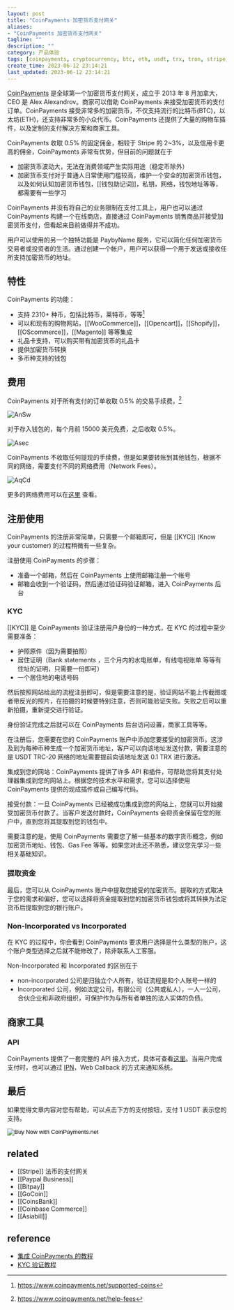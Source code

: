```yaml
---
layout: post
title: "CoinPayments 加密货币支付网关"
aliases:
- "CoinPayments 加密货币支付网关"
tagline: ""
description: ""
category: 产品体验
tags: [coinpayments, cryptocurrency, btc, eth, usdt, trx, tron, stripe, payment,]
create_time: 2023-06-12 23:14:21
last_updated: 2023-06-12 23:14:21
---
```


[CoinPayments](https://www.coinpayments.net/index.php?ref=6f4b907fceadc8c33efdc2d654eca4c4) 是全球第一个加密货币支付网关，成立于 2013 年 8 月加拿大，CEO 是 Alex Alexandrov。商家可以借助 CoinPayments 来接受加密货币的支付订单。CoinPayments 接受非常多的加密货币，不仅支持流行的比特币(BTC)，以太坊(ETH)，还支持非常多的小众代币。CoinPayments 还提供了大量的购物车插件，以及定制的支付解决方案和商家工具。

CoinPayments 收取 0.5% 的固定佣金，相较于 Stripe 的 2~3%，以及信用卡更高的佣金，CoinPayments 非常有优势，但目前的问题就在于

- 加密货币波动大，无法在消费领域产生实际用途（稳定币除外）
- 加密货币支付对于普通人日常使用门槛较高，维护一个安全的加密货币钱包，以及如何认知加密货币钱包，[[钱包助记词]]，私钥，网络，钱包地址等等，都需要有一些学习

CoinPayments 并没有将自己的业务限制在支付工具上，用户也可以通过 CoinPayments 构建一个在线商店，直接通过 CoinPayments 销售商品并接受加密货币支付，但看起来目前做得并不成功。

用户可以使用的另一个独特功能是 PaybyName 服务，它可以简化任何加密货币交易者或投资者的生活。通过创建一个帐户，用户可以获得一个用于发送或接收任所支持加密货币的地址。

## 特性

CoinPayments 的功能：

- 支持 2310+ 种币，包括比特币，莱特币，等等[^coin]
- 可以和现有的购物网站，[[WooCommerce]]，[[Opencart]]，[[Shopify]]，[[OScommerce]]，[[Magento]] 等等集成
- 礼品卡支持，可以购买带有加密货币的礼品卡
- 提供加密货币转换
- 多币种支持的钱包

[^coin]: <https://www.coinpayments.net/supported-coins>

## 费用

CoinPayments 对于所有支付的订单收取 0.5% 的交易手续费。[^1]

[^1]: <https://www.coinpayments.net/help-fees>

![AnSw](https://photo.einverne.info/images/2023/06/12/AnSw.png)

对于存入钱包的，每个月前 15000 美元免费，之后收取 0.5%。

![Asec](https://photo.einverne.info/images/2023/06/12/Asec.png)

CoinPayments 不收取任何提现的手续费，但是如果要转账到其他钱包，根据不同的网络，需要支付不同的网络费用（Network Fees）。

![AqCd](https://photo.einverne.info/images/2023/06/12/AqCd.png)

更多的网络费用可以在[这里](https://www.coinpayments.net/help-fees) 查看。

## 注册使用

CoinPayments 的注册非常简单，只需要一个邮箱即可，但是 [[KYC]] (Know your customer) 的过程稍微有一些复杂。

注册使用 CoinPayments 的步骤：

- 准备一个邮箱，然后在 CoinPayments 上使用邮箱注册一个帐号
- 邮箱会收到一个验证码，然后通过验证码验证邮箱，进入 CoinPayments 后台

### KYC

[[KYC]] 是 CoinPayments 验证注册用户身份的一种方式，在 KYC 的过程中至少需要准备：

- 护照原件（因为需要拍照）
- 居住证明（Bank statements ，三个月内的水电账单，有线电视账单 等等有住址的证明，只需要一份即可）
- 一个居住地的电话号码

然后按照网站给出的流程注册即可，但是需要注意的是，验证网站不能上传截图或者带反光的照片，在拍摄的时候要特别注意，否则可能验证失败。失败之后可以重新拍摄，重新提交进行验证。

身份验证完成之后就可以在 CoinPayments 后台访问设置，商家工具等等。

在注册后，您需要在您的 CoinPayments 账户中添加您要接受的加密货币。这涉及到为每种币种生成一个加密货币地址，客户可以向该地址发送付款，需要注意的是 USDT TRC-20 网络的地址需要提前向该地址发送 0.1 TRX 进行激活。

集成到您的网站：CoinPayments 提供了许多 API 和插件，可帮助您将其支付处理器集成到您的网站上。根据您的技术水平和需求，您可以选择使用 CoinPayments 提供的现成插件或自己编写代码。

接受付款：一旦 CoinPayments 已经被成功集成到您的网站上，您就可以开始接受加密货币付款了。当客户发送付款时，CoinPayments 会将资金保留在您的账户中，直到您将其提取到您的钱包中。

需要注意的是，使用 CoinPayments 需要您了解一些基本的数字货币概念，例如加密货币地址、钱包、Gas Fee 等等。如果您对此还不熟悉，建议您先学习一些相关基础知识。

### 提取资金

最后，您可以从 CoinPayments 账户中提取您接受的加密货币。提取的方式取决于您的需求和偏好，您可以选择将资金提取到您的加密货币钱包或将其转换为法定货币后提取到您的银行账户。

### Non-Incorporated vs Incorporated

在 KYC 的过程中，你会看到 CoinPayments 要求用户选择是什么类型的账户，这个账户类型选择之后就不能修改了，除非联系人工客服。

Non-Incorporated 和 Incorporated 的区别在于

- non-incorporated 公司是归独立个人所有，验证流程是和个人账号一样的
- Incorporated 公司，例如法定公司，有限公司（公共或私人），一人一公司，合伙企业和非政府组织，可保护作为与所有者单独的法人实体的负债。

## 商家工具

### API

CoinPayments 提供了一套完整的 API 接入方式，具体可查看[这里](https://www.coinpayments.net/apidoc-intro)。当用户完成支付时，也可以通过 [IPN](https://www.coinpayments.net/merchant-tools-ipn)，Web Callback 的方式来通知系统。

## 最后

如果觉得文章内容对您有帮助，可以点击下方的支付按钮，支付 1 USDT 表示您的支持。

<form action="https://www.coinpayments.net/index.php" method="post">
	<input type="hidden" name="cmd" value="_pay_simple">
	<input type="hidden" name="reset" value="1">
	<input type="hidden" name="merchant" value="6f4b907fceadc8c33efdc2d654eca4c4">
	<input type="hidden" name="item_name" value="Blog">
	<input type="hidden" name="currency" value="USD">
	<input type="hidden" name="amountf" value="1.00000000">
	<input type="hidden" name="want_shipping" value="0">
	<input type="hidden" name="success_url" value="https://blog.einverne.info">
	<input type="hidden" name="cancel_url" value="https://blog.einverne.info">
	<input type="image" src="https://www.coinpayments.net/images/pub/buynow-grey.png" alt="Buy Now with CoinPayments.net">
</form>

## related

- [[Stripe]] 法币的支付网关
- [[Paypal Business]]
- [[Bitpay]]
- [[GoCoin]]
- [[CoinsBank]]
- [[Coinbase Commerce]]
- [[Asiabill]]

## reference

- [集成 CoinPayments 的教程](https://blog.coinpayments.net/tutorials/integration/coinpayments-ecommerce-integration-guide)
- [KYC 验证教程](https://blog.coinpayments.net/resources/coinpayments-identity-verification-kyc-tutorial-how-to-complete-your-verification-process)
